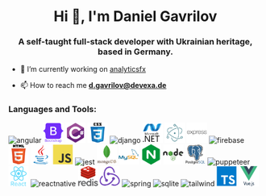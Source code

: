 <h1 align="center">Hi 👋, I'm Daniel Gavrilov</h1>
<h3 align="center">A self-taught full-stack developer with Ukrainian heritage, based in Germany.</h3>

- 🔭 I’m currently working on [analyticsfx](https://analytics-fx.com)

- 📫 How to reach me **d.gavrilov@devexa.de**

<h3 align="left">Languages and Tools:</h3>
<p align="left">
  <img alt="angular" width="40px" height="40px" src="https://angular.io/assets/images/logos/angular/angular.svg" />
  <img alt="bootstrap" width="40px" height="40px" src="https://raw.githubusercontent.com/devicons/devicon/master/icons/bootstrap/bootstrap-plain-wordmark.svg" />
  <img alt="csharp" width="40px" height="40px" src="https://raw.githubusercontent.com/devicons/devicon/master/icons/csharp/csharp-original.svg" />
  <img alt="css3" width="40px" height="40px" src="https://raw.githubusercontent.com/devicons/devicon/master/icons/css3/css3-original-wordmark.svg" />
  <img alt="django" width="40px" height="40px" src="https://cdn.worldvectorlogo.com/logos/django.svg" />
  <img alt="dotnet" width="40px" height="40px" src="https://raw.githubusercontent.com/devicons/devicon/master/icons/dot-net/dot-net-original-wordmark.svg" />
  <img alt="electron" width="40px" height="40px" src="https://raw.githubusercontent.com/devicons/devicon/master/icons/electron/electron-original.svg" />
  <img alt="express" width="40px" height="40px" src="https://raw.githubusercontent.com/devicons/devicon/master/icons/express/express-original-wordmark.svg" />
  <img alt="firebase" width="40px" height="40px" src="https://www.vectorlogo.zone/logos/firebase/firebase-icon.svg" />
  <img alt="html5" width="40px" height="40px" src="https://raw.githubusercontent.com/devicons/devicon/master/icons/html5/html5-original-wordmark.svg" />
  <img alt="java" width="40px" height="40px" src="https://raw.githubusercontent.com/devicons/devicon/master/icons/java/java-original.svg" />
  <img alt="javascript" width="40px" height="40px" src="https://raw.githubusercontent.com/devicons/devicon/master/icons/javascript/javascript-original.svg" />
  <img alt="jest" width="40px" height="40px" src="https://www.vectorlogo.zone/logos/jestjsio/jestjsio-icon.svg" />
  <img alt="mongodb" width="40px" height="40px" src="https://raw.githubusercontent.com/devicons/devicon/master/icons/mongodb/mongodb-original-wordmark.svg" />
  <img alt="mysql" width="40px" height="40px" src="https://raw.githubusercontent.com/devicons/devicon/master/icons/mysql/mysql-original-wordmark.svg" />
  <img alt="nginx" width="40px" height="40px" src="https://raw.githubusercontent.com/devicons/devicon/master/icons/nginx/nginx-original.svg" />
  <img alt="nodejs" width="40px" height="40px" src="https://raw.githubusercontent.com/devicons/devicon/master/icons/nodejs/nodejs-original-wordmark.svg" />
  <img alt="postgresql" width="40px" height="40px" src="https://raw.githubusercontent.com/devicons/devicon/master/icons/postgresql/postgresql-original-wordmark.svg" />
  <img alt="puppeteer" width="40px" height="40px" src="https://www.vectorlogo.zone/logos/pptrdev/pptrdev-official.svg" />
  <img alt="react" width="40px" height="40px" src="https://raw.githubusercontent.com/devicons/devicon/master/icons/react/react-original-wordmark.svg" />
  <img alt="reactnative" width="40px" height="40px" src="https://reactnative.dev/img/header_logo.svg" />
  <img alt="redis" width="40px" height="40px" src="https://raw.githubusercontent.com/devicons/devicon/master/icons/redis/redis-original-wordmark.svg" />
  <img alt="redux" width="40px" height="40px" src="https://raw.githubusercontent.com/devicons/devicon/master/icons/redux/redux-original.svg" />
  <img alt="spring" width="40px" height="40px" src="https://www.vectorlogo.zone/logos/springio/springio-icon.svg" />
  <img alt="sqlite" width="40px" height="40px" src="https://www.vectorlogo.zone/logos/sqlite/sqlite-icon.svg" />
  <img alt="tailwind" width="40px" height="40px" src="https://www.vectorlogo.zone/logos/tailwindcss/tailwindcss-icon.svg" />
  <img alt="typescript" width="40px" height="40px" src="https://raw.githubusercontent.com/devicons/devicon/master/icons/typescript/typescript-original.svg" />
  <img alt="vuejs" width="40px" height="40px" src="https://raw.githubusercontent.com/devicons/devicon/master/icons/vuejs/vuejs-original-wordmark.svg" />
</p>
